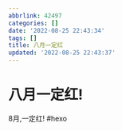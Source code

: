 ```yaml
---
abbrlink: 42497
categories: []
date: '2022-08-25 22:43:34'
tags: []
title: 八月一定红
updated: '2022-08-25 22:43:37'
---
```


# 八月一定红!

8月,一定红! #hexo

